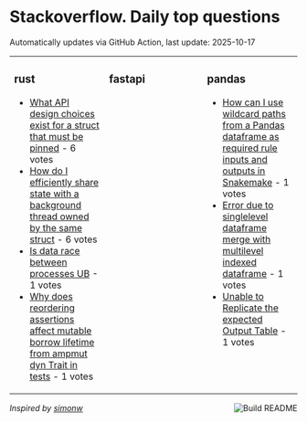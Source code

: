 # Stackoverflow. Daily top questions 

Automatically updates via GitHub Action, last update: <!-- date starts -->2025-10-17<!-- date ends -->


<table><tr><td valign="top" width="33%">

### rust
<!-- rust starts -->
* [What API design choices exist for a struct that must be pinned](https://stackoverflow.com/questions/79792624/what-api-design-choices-exist-for-a-struct-that-must-be-pinned) - 6 votes
* [How do I efficiently share state with a background thread owned by the same struct](https://stackoverflow.com/questions/79791833/how-do-i-efficiently-share-state-with-a-background-thread-owned-by-the-same-stru) - 6 votes
* [Is data race between processes UB](https://stackoverflow.com/questions/79791893/is-data-race-between-processes-ub) - 1 votes
* [Why does reordering assertions affect mutable borrow lifetime from ampmut dyn Trait in tests](https://stackoverflow.com/questions/79792888/why-does-reordering-assertions-affect-mutable-borrow-lifetime-from-mut-dyn-trai) - 1 votes
<!-- rust ends -->
</td><td valign="top" width="34%">


### fastapi
<!-- fastapi starts -->

<!-- fastapi ends -->
</td><td valign="top" width="34%">


### pandas
<!-- pandas starts -->
* [How can I use wildcard paths from a Pandas dataframe as required rule inputs and outputs in Snakemake](https://stackoverflow.com/questions/79792470/how-can-i-use-wildcard-paths-from-a-pandas-dataframe-as-required-rule-inputs-and) - 1 votes
* [Error due to singlelevel dataframe merge with multilevel indexed dataframe](https://stackoverflow.com/questions/79792272/error-due-to-single-level-dataframe-merge-with-multi-level-indexed-dataframe) - 1 votes
* [Unable to Replicate the expected Output Table](https://stackoverflow.com/questions/79792769/unable-to-replicate-the-expected-output-table) - 1 votes
<!-- pandas ends -->
</td></tr></table>

<a href="https://github.com/hp0404/hp0404/actions"><img src="https://github.com/hp0404/hp0404/workflows/Build%20README/badge.svg" align="right" alt="Build README"></a> <p>*Inspired by  [simonw](https://github.com/simonw/simonw)*</p>
